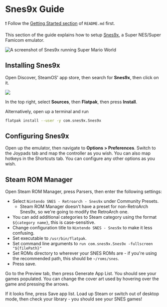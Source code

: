 # Snes9x Guide

❗ Follow the [Getting Started section](../README.md#getting-started) of `README.md` first.

This section of the guide explains how to setup [Snes9x](https://snes9x.com), a Super NES/Super Famicom emulator.

![A screenshot of Snes9x running Super Mario World](https://user-images.githubusercontent.com/58091943/157359764-4c9ff6e3-0d3d-4e55-9e8a-448b239383ec.png)

## Installing Snes9x

Open Discover, SteamOS' app store, then search for **Snes9x**, then click on it.

![](https://user-images.githubusercontent.com/58091943/157359926-70aaffd0-37da-4c9a-9913-56c5a615f000.png)

In the top right, select **Sources**, then **Flatpak**, then press **Install**.

Alternatively, open up a terminal and run

```bash
flatpak install --user -y com.snes9x.Snes9x
```

## Configuring Snes9x

Open up the emulator, then navigate to **Options > Preferences**. Switch to the Joypads tab and map the controller as you wish. You can also map hotkeys in the Shortcuts tab. You can configure any other options as you wish.

## Steam ROM Manager

Open Steam ROM Manager, press Parsers, then enter the following settings:

-   Select `Nintendo SNES - Retroarch - Snes9x` under Community Presets.
    -   Steam ROM Manager doesn't have a preset for non-RetroArch Snes9x, so we're going to modify the RetroArch one.
-   You can add additional categories to Steam category using the format `${category name}`, this is case-sensitive.
-   Change configuration title to `Nintendo SNES - Snes9x` to make it less confusing.
-   Set executable to `/usr/bin/flatpak`.
-   Set command line arguments to `run com.snes9x.Snes9x -fullscreen "${filePath}"`
-   Set ROMs directory to wherever your SNES ROMs are - if you're using the recommended path, this should be `~/roms/snes`.
-   Press save.

Go to the Preview tab, then press Generate App List. You should see your games populated. You can change the cover art used by hovering over the game and pressing the arrows.

If it looks fine, press Save app list. Load up Steam or switch out of desktop mode, then check your library - you should see your SNES games!
